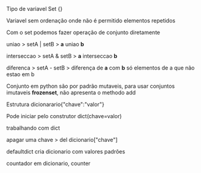 Tipo de variavel Set {}

Variavel sem ordenação onde não é permitido elementos repetidos

Com o set podemos fazer operação de conjunto diretamente

uniao > setA | setB > **a** uniao **b**

interseccao > setA & setB > **a** interseccao **b**

diferenca > setA - setB > diferença de **a** com **b** só elementos de a que não estao em b

Conjunto em python são por padrão mutaveis, para usar conjuntos imutaveis **frozenset**, não apresenta o methodo add

Estrutura dicionarario{"chave":"valor"}

Pode iniciar pelo construtor dict(chave=valor)

trabalhando com dict

apagar uma chave > del dicionario["chave"]

defaultdict cria dicionario com valores padrões

countador em dicionario, counter